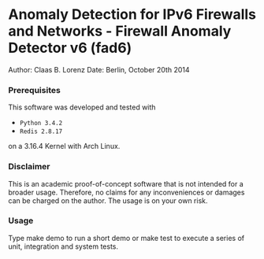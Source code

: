 # Anomaly Detection for IPv6 Firewalls and Networks - Firewall Anomaly Detector v6 (fad6)

Author: Claas B. Lorenz
Date: Berlin, October 20th 2014

### Prerequisites
This software was developed and tested with

 - `Python 3.4.2`
 - `Redis 2.8.17`

on a 3.16.4 Kernel with Arch Linux.

### Disclaimer
This is an academic proof-of-concept software that is not intended for a broader usage. Therefore, no claims for any inconveniences or damages can be charged on the author. The usage is on your own risk.

### Usage
Type
    make demo
to run a short demo or
    make test
to execute a series of unit, integration and system tests.
